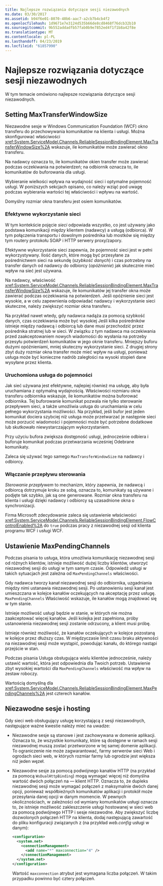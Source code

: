 ```yaml
---
title: Najlepsze rozwiązania dotyczące sesji niezawodnych
ms.date: 03/30/2017
ms.assetid: b94f6e01-8070-40b6-aac7-a2cb7b4cb4f2
ms.openlocfilehash: 1d9671e7e3124d535b66de8cd8468f76dcb32b10
ms.sourcegitcommit: 9b552addadfb57fab0b9e7852ed4f1f1b8a42f8e
ms.translationtype: MT
ms.contentlocale: pl-PL
ms.lasthandoff: 04/23/2019
ms.locfileid: "61857990"
---
```

# <a name="best-practices-for-reliable-sessions"></a>Najlepsze rozwiązania dotyczące sesji niezawodnych

W tym temacie omówiono najlepsze rozwiązania dotyczące sesji niezawodnych.

## <a name="setting-maxtransferwindowsize"></a>Setting MaxTransferWindowSize

Niezawodne sesje w Windows Communication Foundation (WCF) okno transferu do przechowywania komunikatów na klienta i usługi. Można skonfigurować właściwości <xref:System.ServiceModel.Channels.ReliableSessionBindingElement.MaxTransferWindowSize%2A> wskazuje, ile komunikatów może zawierać okno transferu.

Na nadawcy oznacza to, ile komunikatów okien transfer może zawierać podczas oczekiwania na potwierdzeń; na odbiornik oznacza to, ile komunikatów do buforowania dla usługi.

Wybieranie wielkości wpływa na wydajność sieci i optymalne pojemność usługi. W poniższych sekcjach opisano, co należy wziąć pod uwagę podczas wybierania wartości tej właściwości i wpływu na wartość.

Domyślny rozmiar okna transferu jest osiem komunikatów.

### <a name="efficient-use-of-the-network"></a>Efektywne wykorzystanie sieci

W tym kontekście pojęcie *sieci* odpowiada wszystko, co jest używany jako podstawa komunikacji między klientem (nadawcy) a usługą (odbiorca). W tym połączenia transportu i dowolnym pośrednika lub mostków się między tym routery protokołu SOAP i HTTP serwery proxy/zapory.

Efektywne wykorzystanie sieci zapewnia, że pojemność sieci jest w pełni wykorzystywany. Ilość danych, które mogą być przesyłane za pośrednictwem sieci na sekundę (*szybkość danych*) i czas potrzebny na transfer danych od nadawcy do odbiorcy (*opóźnienie*) jak skutecznie mieć wpływ na sieć jest używana.

Na nadawcy, właściwość <xref:System.ServiceModel.Channels.ReliableSessionBindingElement.MaxTransferWindowSize%2A> wskazuje, ile komunikatów jej transfer okna może zawierać podczas oczekiwania na potwierdzeń. Jeśli opóźnienie sieci jest wysokie, a w celu zapewnienia odpowiadać nadawcy i wykorzystanie sieci skuteczne, należy zwiększyć rozmiar okna transferu.

Na przykład nawet wtedy, gdy nadawca nadąża za pomocą szybkość danych, czas oczekiwania może być wysokiej Jeśli kilka pośredników istnieje między nadawcą i odbiorcą lub dane musi przechodzić przez pośrednika stratnej lub w sieci. W związku z tym nadawca ma oczekiwania przed zaakceptowaniem nowych wiadomości do wysłania na potrzeby przesyłu potwierdzeń komunikatów w jego oknie transferu. Mniejszy buforu dużymi opóźnieniami, mniej skuteczny wykorzystanie sieci. Z drugiej strony zbyt duży rozmiar okna transfer może mieć wpływ na usługi, ponieważ usługa może być konieczne nadrób zaległości na wysoki stopień dane wysyłane przez klienta.

### <a name="running-the-service-to-capacity"></a>Uruchomiona usługa do pojemności

Jak sieć używana jest efektywne, najlepiej również ma usługę, aby była uruchamiana z optymalną wydajnością. Właściwości rozmiaru okna transferu odbiornika wskazuje, ile komunikatów można buforować odbiornika. Tej buforowanie komunikat pozwala nie tylko sterowanie przepływem sieci, a także umożliwia usługa do uruchamiania w celu pełnego wykorzystania możliwości. Na przykład, jeśli bufor jest jeden komunikat dociera szybciej niż usługa może przetwarzać je następnie sieci może porzucić wiadomości i pojemności może być potrzebne dodatkowe lub skutkowało niewystarczającym wykorzystaniem.

Przy użyciu bufora zwiększa dostępność usługi, jednocześnie odbiera i buforuje komunikat podczas przetwarzania wcześniej Odebrane komunikaty.

Zaleca się używać tego samego `MaxTransferWindowSize` na nadawcy i odbiorcy.

### <a name="enabling-flow-control"></a>Włączanie przepływu sterowania

*Sterowanie przepływem* to mechanizm, który zapewnia, że nadawcą i odbiorcą dotrzymuje kroku ze sobą, oznacza to, komunikaty są używane i podjęte tak szybko, jak są one generowane. Rozmiar okna transferu na klienta i usługi dzięki nadawcy i odbiorcy są uzasadnione okna o synchronizacji.

Firma Microsoft zdecydowanie zaleca się ustawienie właściwości <xref:System.ServiceModel.Channels.ReliableSessionBindingElement.FlowControlEnabled%2A> do `true` podczas pracy z niezawodnej sesji od klienta programu WCF i usługi WCF.

## <a name="setting-maxpendingchannels"></a>Ustawienie MaxPendingChannels

Podczas pisania to usługa, która umożliwia komunikację niezawodnej sesji od różnych klientów, istnieje możliwość dużej liczby klientów, utworzyć niezawodnej sesji do usługi w tym samym czasie. Odpowiedź usługi w takich sytuacjach jest zależna od `MaxPendingChannels` właściwości.

Gdy nadawca tworzy kanał niezawodnej sesji do odbiornika, uzgadniania między nimi ustanawia niezawodnej sesji. Po ustanowieniu sesji kanał jest umieszczana w kolejce kanałów oczekujących na akceptację przez usługę. `MaxPendingChannels` Właściwość wskazuje, ile kanałów mogą znajdować się w tym stanie.

Istnieje możliwość usługi będzie w stanie, w których nie można zaakceptować więcej kanałów. Jeśli kolejka jest zapełniona, próby ustanowienia niezawodnej sesji zostanie odrzucony, a klient musi próbę.

Istnieje również możliwość, że kanałów oczekujących w kolejce pozostaną w kolejce przez dłuższy czas. W międzyczasie limit czasu braku aktywności na niezawodnej sesji może wystąpić, powodując kanału, do którego nastąpi przejście w stan.

Podczas pisania Usługa obsługująca wielu klientów jednocześnie, należy ustawić wartość, która jest odpowiednia dla Twoich potrzeb. Ustawienie zbyt wysokiej wartości dla `MaxPendingChannels` właściwość ma wpływ na zestaw roboczy.

Wartością domyślną dla <xref:System.ServiceModel.Channels.ReliableSessionBindingElement.MaxPendingChannels%2A> jest czterech kanałów.

## <a name="reliable-sessions-and-hosting"></a>Niezawodne sesje i hosting

Gdy sieci web obsługujący usługę korzystającą z sesji niezawodnych, następujące ważne kwestie należy mieć na uwadze:

- Niezawodne sesje są stanowe i jest zachowywana w domenie aplikacji. Oznacza to, że wszystkie komunikaty, które są dostępne w ramach sesji niezawodnej muszą zostać przetworzone w tej samej domenie aplikacji. To ograniczenie nie może zagwarantować, farmy serwerów sieci Web i ogrodach sieci web, w których rozmiar farmy lub ogrodzie jest większa niż jeden węzeł.

- Niezawodne sesje za pomocą podwójnego kanałów HTTP (na przykład za pomocą `WsDualHttpBinding`) mogą wymagać więcej niż domyślna wartość dwóch połączeń na — klient HTTP. Oznacza to, że dupleks niezawodnej sesji może wymagać połączeń z maksymalnie dwóch danej opcji, ponieważ współbieżnych komunikatów aplikacji i protokół może przesyłania danej opcji w danym momencie. W pewnych okolicznościach, w zależności od wymiany komunikatów usługi oznacza to, że istnieje możliwość zakleszczenie usługi hostowanej w sieci web za pomocą podwójnego HTTP i sesje niezawodne. Aby zwiększyć liczbę dozwolonych połączeń HTTP na klienta, dodaj następującą zawartość do pliku konfiguracji związanych z (na przykład *web.config* usługi w danym):

  ```xml
  <configuration>
    <system.net>
      <connectionManagement>
        <add name="*" maxconnection="4" />
      </connectionManagement>
    </system.net>
  </configuration>
  ```

  Wartość `maxconnection` atrybut jest wymagana liczba połączeń. W takim przypadku powinno być cztery połączeń.
